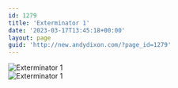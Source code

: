 ```yaml
---
id: 1279
title: 'Exterminator 1'
date: '2023-03-17T13:45:18+00:00'
layout: page
guid: 'http://new.andydixon.com/?page_id=1279'
---
```


![Exterminator 1](https://i0.wp.com/assets.g8x2.ldn.idrivee2-23.com/posters/Exterminator%201%2001.jpg?w=1200&ssl=1 "Exterminator 1")  
![Exterminator 1](https://i0.wp.com/assets.g8x2.ldn.idrivee2-23.com/posters/Exterminator%201%2002.jpg?w=1200&ssl=1 "Exterminator 1")